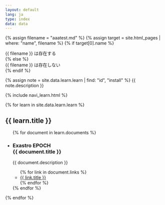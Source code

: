 ```yaml
---
layout: default
lang: ja
type: index
data: data
---
```







{% assign filename = "aaatest.md" %}
{% assign target = site.html_pages | where: "name", filename %}
{% if target[0].name %}
<div>{{ filename }} は存在する</div>
{% else %}
<div>{{ filename }} は存在しない</div>
{% endif %}




{% assign note = site.data.learn.learn | find: "id", "install" %}
{{ note.description }}

{% include navi_learn.html %}

{% for learn in site.data.learn.learn %}
<section class="">
    <h2><i class="{{ learn.icon }}"></i> {{ learn.title }}</h2>
    <ul class="content-list">
    {% for document in learn.documents %}
        <li class="content-item">
            <div class="content-card">
                <div class="content-header">
                    <h3 class="content-title">
                        <span class="content-type">Exastro EPOCH</span><br>
                        {{ document.title }}
                    </h3>
                </div>
                <div class="content-body">
                    <p class="content-paragraph">{{ document.description }}</p>
                </div>
                <div class="content-footer">
                    <ul class="content-link-list">
                    {% for link in document.links %}
                        <li class="content-link-item">
                            <a class="content-link" href="{{ link.url }}">
                                {{ link.title }} <i class="fas fa-angle-right"></i>
                            </a>
                        </li>
                    {% endfor %}
                    </ul>
                </div>
            </div>
        </li>
    {% endfor %}
    </ul>
</section>
{% endfor %}